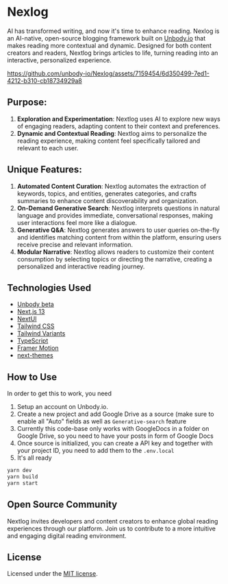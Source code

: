 # Nexlog

AI has transformed writing, and now it's time to enhance reading. Nexlog is an AI-native, open-source blogging framework built on [Unbody.io](Unbody.io) that makes reading more contextual and dynamic. Designed for both content creators and readers, Nextlog brings articles to life, turning reading into an interactive, personalized experience.

https://github.com/unbody-io/Nexlog/assets/7159454/6d350499-7ed1-4212-b310-cb18734929a8


## Purpose:
1. **Exploration and Experimentation**: Nextlog uses AI to explore new ways of engaging readers, adapting content to their context and preferences.
2. **Dynamic and Contextual Reading**: Nextlog aims to personalize the reading experience, making content feel specifically tailored and relevant to each user.

## Unique Features:
1. **Automated Content Curation**: Nextlog automates the extraction of keywords, topics, and entities, generates categories, and crafts summaries to enhance content discoverability and organization.
2. **On-Demand Generative Search**: Nextlog interprets questions in natural language and provides immediate, conversational responses, making user interactions feel more like a dialogue.
3. **Generative Q&A**: Nextlog generates answers to user queries on-the-fly and identifies matching content from within the platform, ensuring users receive precise and relevant information.
4. **Modular Narrative**: Nextlog allows readers to customize their content consumption by selecting topics or directing the narrative, creating a personalized and interactive reading journey.

## Technologies Used
- [Unbody beta](https://unbody.io)
- [Next.js 13](https://nextjs.org/docs/getting-started)
- [NextUI](https://nextui.org)
- [Tailwind CSS](https://tailwindcss.com)
- [Tailwind Variants](https://tailwind-variants.org)
- [TypeScript](https://www.typescriptlang.org)
- [Framer Motion](https://www.framer.com/motion)
- [next-themes](https://github.com/pacocoursey/next-themes)

## How to Use
In order to get this to work, you need 
1. Setup an account on Unbody.io.
2. Create a new project and add Google Drive as a source (make sure to enable all "Auto" fields as well as `Generative-search` feature
3. Currently this code-base only works with GoogleDocs in a folder on Google Drive, so you need to have your posts in form of Google Docs
4. Once source is initialized, you can create a API key and together with your project ID, you need to add them to the `.env.local`
5. It's all ready 
```bash
yarn dev
yarn build
yarn start
```

## Open Source Community
Nextlog invites developers and content creators to enhance global reading experiences through our platform. Join us to contribute to a more intuitive and engaging digital reading environment.

## License

Licensed under the [MIT license](https://github.com/nextui-org/next-pages-template/blob/main/LICENSE).
